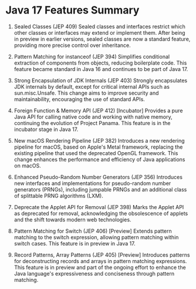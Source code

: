 # Java 17 Features Summary

1. Sealed Classes (JEP 409)
   Sealed classes and interfaces restrict which other classes or interfaces may extend or implement them. After being in preview in earlier versions, sealed classes are now a standard feature, providing more precise control over inheritance.

2. Pattern Matching for instanceof (JEP 394)
   Simplifies conditional extraction of components from objects, reducing boilerplate code. This feature became standard in Java 16 and continues to be part of Java 17.
  
3. Strong Encapsulation of JDK Internals (JEP 403)
   Strongly encapsulates JDK internals by default, except for critical internal APIs such as sun.misc.Unsafe. This change aims to improve security and maintainability, encouraging the use of standard APIs.

4. Foreign Function & Memory API (JEP 412) [Incubator]
   Provides a pure Java API for calling native code and working with native memory, continuing the evolution of Project Panama. This feature is in the incubator stage in Java 17.
   
5. New macOS Rendering Pipeline (JEP 382)
   Introduces a new rendering pipeline for macOS, based on Apple's Metal framework, replacing the existing pipeline that used the deprecated OpenGL framework. This change enhances the performance and efficiency of Java applications on macOS.
6. Enhanced Pseudo-Random Number Generators (JEP 356)
   Introduces new interfaces and implementations for pseudo-random number generators (PRNGs), including jumpable PRNGs and an additional class of splittable PRNG algorithms (LXM).
  
7. Deprecate the Applet API for Removal (JEP 398)
   Marks the Applet API as deprecated for removal, acknowledging the obsolescence of applets and the shift towards modern web technologies.
8. Pattern Matching for Switch (JEP 406) [Preview]
   Extends pattern matching to the switch expression, allowing pattern matching within switch cases. This feature is in preview in Java 17.
  
9. Record Patterns, Array Patterns (JEP 405) [Preview]
   Introduces patterns for deconstructing records and arrays in pattern matching expressions. This feature is in preview and part of the ongoing effort to enhance the Java language's expressiveness and conciseness through pattern matching.

